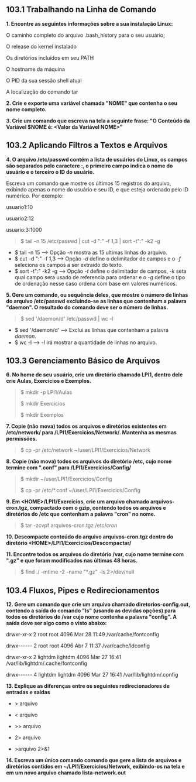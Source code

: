 ## 103.1 Trabalhando na Linha de Comando

**1. Encontre as seguintes informações sobre a sua instalação Linux:**

O caminho completo do arquivo .bash_history para o seu usuário;

O release do kernel instalado

Os diretórios incluídos em seu PATH

O hostname da máquina

O PID da sua sessão shell atual

A localização do comando tar
   

**2. Crie e exporte uma variável chamada "NOME" que contenha o seu nome completo.**

**3. Crie um comando que escreva na tela a seguinte frase: "O Conteúdo da Variável $NOME é: <Valor da Variável NOME>"**

## 103.2 Aplicando Filtros a Textos e Arquivos

**4. O arquivo /etc/passwd contém a lista de usuários do Linux, os campos são separados pelo caractere :, o primeiro campo indica o nome do  usuário e o terceiro o ID do usuário.**

Escreva um comando que mostre os últimos 15 registros do arquivo, exibindo apenas o nome do usuário e seu ID, e que esteja ordenado pelo  ID numérico. Por exemplo:

usuario1:10

usuario2:12

usuario:3:1000

> $ tail -n 15 /etc/passwd | cut -d ":" -f 1,3 | sort -t":" -k2 -g

- $ tail -n 15 --> Opção _-n_ mostra as 15 ultimas linhas do arquivo.
- $ cut -d ":" -f 1,3 --> Opção _-d_ define o delimitador de campos e o _-f_ seleciona os campos a ser extraido do texto.
- $ sort -t":" -k2 -g --> Opção _-t_ define o delimitador de campos, _-k_ seta qual campo sera usado de referencia para ordenar e o _-g_ define o tipo de ordenação nesse caso ordena com base em valores numéricos.


**5. Gere um comando, ou sequência deles, que mostre o número de linhas do arquivo /etc/passwd excluindo-se as linhas que contenham a palavra  "daemon". O resultado do comando deve ser o número de linhas.**

> $ sed '/daemon/d' /etc/passwd | wc -l

- $ sed '/daemon/d' --> Exclui as linhas que contenham a palavra _daemon_.
- $ wc -l --> _-l_ irá mostrar a quantidade de linhas no arquivo.


## 103.3 Gerenciamento Básico de Arquivos

**6. No home de seu usuário, crie um diretório chamado LPI1, dentro dele crie Aulas, Exercicios e Exemplos.**
> $ mkdir -p LPI1/Aulas
>  
> $ mkdir Exercicios
> 
> $ mkdir Exemplos

**7. Copie (não mova) todos os arquivos e diretórios existentes em /etc/network/ para <HOME>/LPI1/Exercicios/Network/. Mantenha as  mesmas permissões.**
> $ cp -pr /etc/network ~/user/LPI1/Exercicios/Network

**8. Copie (não mova) todos os arquivos do diretório /etc, cujo nome  termine com ".conf" para <HOME>/LPI1/Exercicios/Config/**
> $ mkdir ~/user/LPI1/Exercicios/Config
> 
> $ cp -pr /etc/*.conf ~/user/LPI1/Exercicios/Config

**9. Em \<HOME>/LPI1/Exercicios, crie um arquivo chamado  arquivos-cron.tgz, compactado com o gzip, contendo todos os arquivos e  diretórios do /etc que contenham a palavra "cron" no nome.**
> $ tar -zcvpf arquivos-cron.tgz /etc/*cron*

**10. Descompacte conteúdo do arquivo arquivos-cron.tgz dentro do diretório \<HOME>/LPI1/Exercicios/Descompactar/** 


**11. Encontre todos os arquivos do diretório /var, cujo nome termine com ".gz" e que foram modificados nas últimas 48 horas.**
> $ find ./ -mtime -2 -name "*.gz" -ls 2>/dev/null
> 

## 103.4 Fluxos, Pipes e Redirecionamentos

**12. Gere um comando que crie um arquivo chamado diretorios-config.out, contendo a saída do comando "ls" (usando as devidas opções) para todos os diretórios  do /var cujo nome contenha a palavra "config". A saída deve ser algo  como o visto abaixo:**

drwxr-xr-x 2 root    root    4096 Mar 28 11:49 /var/cache/fontconfig 

drwx------ 2 root    root    4096 Abr  7 11:37 /var/cache/ldconfig 

drwxr-xr-x 2 lightdm lightdm 4096 Mar 27 16:41 /var/lib/lightdm/.cache/fontconfig 

drwx------ 4 lightdm lightdm 4096 Mar 27 16:41 /var/lib/lightdm/.config

**13. Explique as diferenças entre os seguintes redirecionadores de entradas e saídas**

- \> arquivo

- < arquivo 

- \>\> arquivo

- 2\> arquivo

- \>arquivo 2\>&1

**14. Escreva um único comando comando que gere a lista de arquivos e diretórios contidos em ~/LPI1/Exercicios/Network, exibindo-os na tela e  em um novo arquivo chamado lista-network.out**


